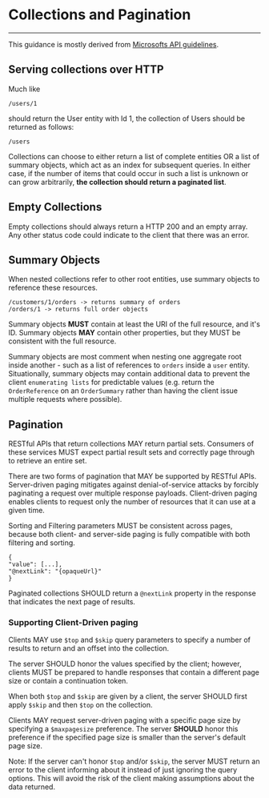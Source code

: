 # Collections and Pagination

---

This guidance is mostly derived from [Microsofts API guidelines](https://github.com/microsoft/api-guidelines/blob/vNext/Guidelines.md#9-collections).

## Serving collections over HTTP

Much like

    /users/1

should return the User entity with Id 1, the collection of Users should be returned as follows:

    /users

Collections can choose to either return a list of complete entities OR a list of summary objects, which act as an index for subsequent queries. In either case, if the number of items that could occur in such a list is unknown or can grow arbitrarily, **the collection should return a paginated list**.

## Empty Collections

Empty collections should always return a HTTP 200 and an empty array. Any other status code could indicate to the client that there was an error.

## Summary Objects

When nested collections refer to other root entities, use summary objects to reference these resources.

    /customers/1/orders -> returns summary of orders
    /orders/1 -> returns full order objects

Summary objects **MUST** contain at least the URI of the full resource, and it's ID.
Summary objects **MAY** contain other properties, but they MUST be consistent with the full resource.

Summary objects are most comment when nesting one aggregate root inside another - such as a list of references to `orders` inside a `user` entity. Situationally, summary objects may contain additional data to prevent the client `enumerating lists` for predictable values (e.g. return the `OrderReference` on an `OrderSummary` rather than having the client issue multiple requests where possible).

## Pagination

RESTful APIs that return collections MAY return partial sets. Consumers of these services MUST expect partial result sets and correctly page through to retrieve an entire set.

There are two forms of pagination that MAY be supported by RESTful APIs. Server-driven paging mitigates against denial-of-service attacks by forcibly paginating a request over multiple response payloads. Client-driven paging enables clients to request only the number of resources that it can use at a given time.

Sorting and Filtering parameters MUST be consistent across pages, because both client- and server-side paging is fully compatible with both filtering and sorting.

    {
    "value": [...],
    "@nextLink": "{opaqueUrl}"
    }

Paginated collections SHOULD return a `@nextLink` property in the response that indicates the next page of results.

### Supporting Client-Driven paging

Clients MAY use `$top` and `$skip` query parameters to specify a number of results to return and an offset into the collection.

The server SHOULD honor the values specified by the client; however, clients MUST be prepared to handle responses that contain a different page size or contain a continuation token.

When both `$top` and `$skip` are given by a client, the server SHOULD first apply `$skip` and then `$top` on the collection.

Clients MAY request server-driven paging with a specific page size by specifying a `$maxpagesize` preference. The server **SHOULD** honor this preference if the specified page size is smaller than the server's default page size.

Note: If the server can't honor `$top` and/or `$skip`, the server MUST return an error to the client informing about it instead of just ignoring the query options. This will avoid the risk of the client making assumptions about the data returned.
